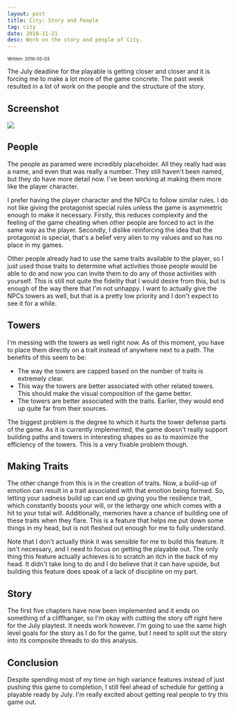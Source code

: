 ```yaml
---
layout: post
title: City: Story and People
tag: city
date: 2018-11-21
desc: Work on the story and people of City.
---
```


<p style="font-size:10px">Written: 2016-05-03


The July deadline for the playable is getting closer and closer and it is forcing me to make a lot more of the game concrete. The past week resulted in a lot of work on the people and the structure of the story.

<h2>Screenshot</h2>
<img src="/blogImages/SS_2016-05-04_01.png" />
<h2>People</h2>

The people as paramed were incredibly placeholder. All they really had was a name, and even that was really a number. They still haven't been named, but they do have more detail now. I've been working at making them more like the player character.


I prefer having the player character and the NPCs to follow similar rules. I do not like giving the protagonist special rules unless the game is asymmetric enough to make it necessary. Firstly, this reduces complexity and the feeling of the game cheating when other people are forced to act in the same way as the player. Secondly, I dislike reinforcing the idea that the protagonist is special, that's a belief very alien to my values and so has no place in my games.


Other people already had to use the same traits available to the player, so I just used those traits to determine what activities those people would be able to do and now you can invite them to do any of those activities with yourself. This is still not quite the fidelity that I would desire from this, but is enough of the way there that I'm not unhappy. I want to actually give the NPCs towers as well, but that is a pretty low priority and I don't expect to see it for a while.

<h2>Towers</h2>

I'm messing with the towers as well right now. As of this moment, you have to place them directly on a trait instead of anywhere next to a path. The benefits of this seem to be:
- The way the towers are capped based on the number of traits is extremely clear.
- This way the towers are better associated with other related towers. This should make the visual composition of the game better.
- The towers are better associated with the traits. Earlier, they would end up quite far from their sources.



The biggest problem is the degree to which it hurts the tower defense parts of the game. As it is currently implemented, the game doesn't really support building paths and towers in interesting shapes so as to maximize the efficiency of the towers. This is a very fixable problem though.

<h2>Making Traits</h2>

The other change from this is in the creation of traits. Now, a build-up of emotion can result in a trait associated with that emotion being formed. So, letting your sadness build up can end up giving you the resilience trait, which constantly boosts your will, or the lethargy one which comes with a hit to your total will. Additionally, memories have a chance of building one of these traits when they flare. This is a feature that helps me put down some things in my head, but is not fleshed out enough for me to fully understand.


Note that I don't actually think it was sensible for me to build this feature. It isn't necessary, and I need to focus on getting the playable out. The only thing this feature actually achieves is to scratch an itch in the back of my head. It didn't take long to do and I do believe that it can have upside, but building this feature does speak of a lack of discipline on my part.

<h2>Story</h2>

The first five chapters have now been implemented and it ends on something of a cliffhanger, so I'm okay with cutting the story off right here for the July playtest. It needs work however. I'm going to use the same high level goals for the story as I do for the game, but I need to split out the story into its composite threads to do this analysis.

<h2>Conclusion</h2>

Despite spending most of my time on high variance features instead of just pushing this game to completion, I still feel ahead of schedule for getting a playable ready by July. I'm really excited about getting real people to try this game out.

